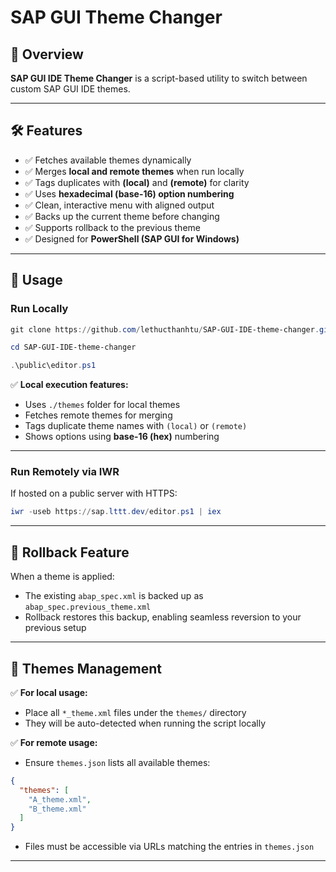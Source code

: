 # SAP GUI Theme Changer

## 📄 Overview

**SAP GUI IDE Theme Changer** is a script-based utility to switch between custom SAP GUI IDE themes.

---

## 🛠️ Features

* ✅ Fetches available themes dynamically
* ✅ Merges **local and remote themes** when run locally
* ✅ Tags duplicates with **(local)** and **(remote)** for clarity
* ✅ Uses **hexadecimal (base-16) option numbering**
* ✅ Clean, interactive menu with aligned output
* ✅ Backs up the current theme before changing
* ✅ Supports rollback to the previous theme
* ✅ Designed for **PowerShell (SAP GUI for Windows)**

---

## 🚀 Usage

### **Run Locally**

```powershell
git clone https://github.com/lethucthanhtu/SAP-GUI-IDE-theme-changer.git
```

```powershell
cd SAP-GUI-IDE-theme-changer
```

```powershell
.\public\editor.ps1
```

✅ **Local execution features:**

* Uses `./themes` folder for local themes
* Fetches remote themes for merging
* Tags duplicate theme names with `(local)` or `(remote)`
* Shows options using **base-16 (hex)** numbering

---

### **Run Remotely via IWR**

If hosted on a public server with HTTPS:

```powershell
iwr -useb https://sap.lttt.dev/editor.ps1 | iex
```

---

## 🔄 Rollback Feature

When a theme is applied:

* The existing `abap_spec.xml` is backed up as `abap_spec.previous_theme.xml`
* Rollback restores this backup, enabling seamless reversion to your previous setup

---

## 📂 Themes Management

✅ **For local usage:**

* Place all `*_theme.xml` files under the `themes/` directory
* They will be auto-detected when running the script locally

✅ **For remote usage:**

* Ensure `themes.json` lists all available themes:

```json
{
  "themes": [
    "A_theme.xml",
    "B_theme.xml"
  ]
}
```

* Files must be accessible via URLs matching the entries in `themes.json`

---
